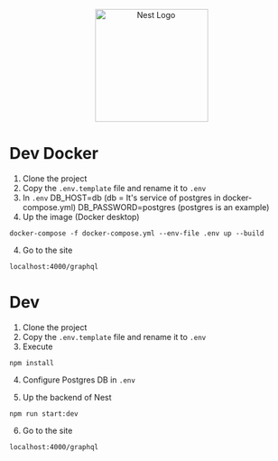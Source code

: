 <p align="center">
  <a href="http://nestjs.com/" target="blank"><img src="https://nestjs.com/img/logo-small.svg" width="200" alt="Nest Logo" /></a>
</p>

# Dev Docker

1. Clone the project
2. Copy the `.env.template` file and rename it to `.env`
3. In `.env`
   DB_HOST=db (db = It's service of postgres in docker-compose.yml)
   DB_PASSWORD=postgres (postgres is an example)
4. Up the image (Docker desktop)

```
docker-compose -f docker-compose.yml --env-file .env up --build
```

4. Go to the site

```
localhost:4000/graphql
```

# Dev

1. Clone the project
2. Copy the `.env.template` file and rename it to `.env`
3. Execute

```
npm install
```

4. Configure Postgres DB in `.env`

5. Up the backend of Nest

```
npm run start:dev
```

6. Go to the site

```
localhost:4000/graphql
```
